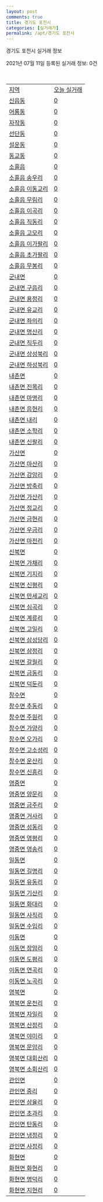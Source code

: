 ```yaml
---
layout: post
comments: true
title: 경기도 포천시
categories: [실거래가]
permalink: /apt/경기도 포천시
---
```


경기도 포천시 실거래 정보

2021년 07월 11일 등록된 실거래 정보: 0건

<script type="text/javascript">
  google.charts.load('current', {'packages':['corechart']});
  google.charts.setOnLoadCallback(drawChart);

  function drawChart() {
    var data = google.visualization.arrayToDataTable([['거래일', '매매', '전월세', '전매'], ['20-07', 81, 49, 7], ['20-08', 89, 86, 12], ['20-09', 95, 62, 6], ['20-10', 106, 50, 6], ['20-11', 102, 63, 9], ['20-12', 141, 76, 27], ['21-01', 173, 66, 14], ['21-02', 191, 65, 16], ['21-03', 205, 105, 13], ['21-04', 143, 79, 6], ['21-05', 154, 66, 9], ['21-06', 105, 41, 5], ['21-07', 12, 5, 2]]);

    var options = {
      title: '최근 1년간 유형별 거래량 추이',
      legend: { position: 'bottom' }
    };

    var chart = new google.visualization.LineChart(document.getElementById('columnchart_material'));
    chart.draw(data, (options));
  }
</script>

<div id="columnchart_material" style="width: 95%; margin-left: -35px"></div>
<br>
<table class="sortable">
  <tr>
    <td><a href="#">지역</a></td>
    <td><a href="#">오늘 실거래</a></td>
  </tr>

  
  <tr class="item">
    <td><a href="경기도 포천시 신읍동">신읍동</a></td>
    <td><a href="경기도 포천시 신읍동">0</a></td>
  </tr>
    

  <tr class="item">
    <td><a href="경기도 포천시 어룡동">어룡동</a></td>
    <td><a href="경기도 포천시 어룡동">0</a></td>
  </tr>
    

  <tr class="item">
    <td><a href="경기도 포천시 자작동">자작동</a></td>
    <td><a href="경기도 포천시 자작동">0</a></td>
  </tr>
    

  <tr class="item">
    <td><a href="경기도 포천시 선단동">선단동</a></td>
    <td><a href="경기도 포천시 선단동">0</a></td>
  </tr>
    

  <tr class="item">
    <td><a href="경기도 포천시 설운동">설운동</a></td>
    <td><a href="경기도 포천시 설운동">0</a></td>
  </tr>
    

  <tr class="item">
    <td><a href="경기도 포천시 동교동">동교동</a></td>
    <td><a href="경기도 포천시 동교동">0</a></td>
  </tr>
    

  <tr class="item">
    <td><a href="경기도 포천시 소흘읍">소흘읍</a></td>
    <td><a href="경기도 포천시 소흘읍">0</a></td>
  </tr>
    

  <tr class="item">
    <td><a href="경기도 포천시 소흘읍 송우리">소흘읍 송우리</a></td>
    <td><a href="경기도 포천시 소흘읍 송우리">0</a></td>
  </tr>
    

  <tr class="item">
    <td><a href="경기도 포천시 소흘읍 이동교리">소흘읍 이동교리</a></td>
    <td><a href="경기도 포천시 소흘읍 이동교리">0</a></td>
  </tr>
    

  <tr class="item">
    <td><a href="경기도 포천시 소흘읍 무림리">소흘읍 무림리</a></td>
    <td><a href="경기도 포천시 소흘읍 무림리">0</a></td>
  </tr>
    

  <tr class="item">
    <td><a href="경기도 포천시 소흘읍 이곡리">소흘읍 이곡리</a></td>
    <td><a href="경기도 포천시 소흘읍 이곡리">0</a></td>
  </tr>
    

  <tr class="item">
    <td><a href="경기도 포천시 소흘읍 직동리">소흘읍 직동리</a></td>
    <td><a href="경기도 포천시 소흘읍 직동리">0</a></td>
  </tr>
    

  <tr class="item">
    <td><a href="경기도 포천시 소흘읍 고모리">소흘읍 고모리</a></td>
    <td><a href="경기도 포천시 소흘읍 고모리">0</a></td>
  </tr>
    

  <tr class="item">
    <td><a href="경기도 포천시 소흘읍 이가팔리">소흘읍 이가팔리</a></td>
    <td><a href="경기도 포천시 소흘읍 이가팔리">0</a></td>
  </tr>
    

  <tr class="item">
    <td><a href="경기도 포천시 소흘읍 초가팔리">소흘읍 초가팔리</a></td>
    <td><a href="경기도 포천시 소흘읍 초가팔리">0</a></td>
  </tr>
    

  <tr class="item">
    <td><a href="경기도 포천시 소흘읍 무봉리">소흘읍 무봉리</a></td>
    <td><a href="경기도 포천시 소흘읍 무봉리">0</a></td>
  </tr>
    

  <tr class="item">
    <td><a href="경기도 포천시 군내면">군내면</a></td>
    <td><a href="경기도 포천시 군내면">0</a></td>
  </tr>
    

  <tr class="item">
    <td><a href="경기도 포천시 군내면 구읍리">군내면 구읍리</a></td>
    <td><a href="경기도 포천시 군내면 구읍리">0</a></td>
  </tr>
    

  <tr class="item">
    <td><a href="경기도 포천시 군내면 용정리">군내면 용정리</a></td>
    <td><a href="경기도 포천시 군내면 용정리">0</a></td>
  </tr>
    

  <tr class="item">
    <td><a href="경기도 포천시 군내면 유교리">군내면 유교리</a></td>
    <td><a href="경기도 포천시 군내면 유교리">0</a></td>
  </tr>
    

  <tr class="item">
    <td><a href="경기도 포천시 군내면 좌의리">군내면 좌의리</a></td>
    <td><a href="경기도 포천시 군내면 좌의리">0</a></td>
  </tr>
    

  <tr class="item">
    <td><a href="경기도 포천시 군내면 명산리">군내면 명산리</a></td>
    <td><a href="경기도 포천시 군내면 명산리">0</a></td>
  </tr>
    

  <tr class="item">
    <td><a href="경기도 포천시 군내면 직두리">군내면 직두리</a></td>
    <td><a href="경기도 포천시 군내면 직두리">0</a></td>
  </tr>
    

  <tr class="item">
    <td><a href="경기도 포천시 군내면 상성북리">군내면 상성북리</a></td>
    <td><a href="경기도 포천시 군내면 상성북리">0</a></td>
  </tr>
    

  <tr class="item">
    <td><a href="경기도 포천시 군내면 하성북리">군내면 하성북리</a></td>
    <td><a href="경기도 포천시 군내면 하성북리">0</a></td>
  </tr>
    

  <tr class="item">
    <td><a href="경기도 포천시 내촌면">내촌면</a></td>
    <td><a href="경기도 포천시 내촌면">0</a></td>
  </tr>
    

  <tr class="item">
    <td><a href="경기도 포천시 내촌면 진목리">내촌면 진목리</a></td>
    <td><a href="경기도 포천시 내촌면 진목리">0</a></td>
  </tr>
    

  <tr class="item">
    <td><a href="경기도 포천시 내촌면 마명리">내촌면 마명리</a></td>
    <td><a href="경기도 포천시 내촌면 마명리">0</a></td>
  </tr>
    

  <tr class="item">
    <td><a href="경기도 포천시 내촌면 음현리">내촌면 음현리</a></td>
    <td><a href="경기도 포천시 내촌면 음현리">0</a></td>
  </tr>
    

  <tr class="item">
    <td><a href="경기도 포천시 내촌면 내리">내촌면 내리</a></td>
    <td><a href="경기도 포천시 내촌면 내리">0</a></td>
  </tr>
    

  <tr class="item">
    <td><a href="경기도 포천시 내촌면 소학리">내촌면 소학리</a></td>
    <td><a href="경기도 포천시 내촌면 소학리">0</a></td>
  </tr>
    

  <tr class="item">
    <td><a href="경기도 포천시 내촌면 신팔리">내촌면 신팔리</a></td>
    <td><a href="경기도 포천시 내촌면 신팔리">0</a></td>
  </tr>
    

  <tr class="item">
    <td><a href="경기도 포천시 가산면">가산면</a></td>
    <td><a href="경기도 포천시 가산면">0</a></td>
  </tr>
    

  <tr class="item">
    <td><a href="경기도 포천시 가산면 마산리">가산면 마산리</a></td>
    <td><a href="경기도 포천시 가산면 마산리">0</a></td>
  </tr>
    

  <tr class="item">
    <td><a href="경기도 포천시 가산면 감암리">가산면 감암리</a></td>
    <td><a href="경기도 포천시 가산면 감암리">0</a></td>
  </tr>
    

  <tr class="item">
    <td><a href="경기도 포천시 가산면 방축리">가산면 방축리</a></td>
    <td><a href="경기도 포천시 가산면 방축리">0</a></td>
  </tr>
    

  <tr class="item">
    <td><a href="경기도 포천시 가산면 가산리">가산면 가산리</a></td>
    <td><a href="경기도 포천시 가산면 가산리">0</a></td>
  </tr>
    

  <tr class="item">
    <td><a href="경기도 포천시 가산면 정교리">가산면 정교리</a></td>
    <td><a href="경기도 포천시 가산면 정교리">0</a></td>
  </tr>
    

  <tr class="item">
    <td><a href="경기도 포천시 가산면 금현리">가산면 금현리</a></td>
    <td><a href="경기도 포천시 가산면 금현리">0</a></td>
  </tr>
    

  <tr class="item">
    <td><a href="경기도 포천시 가산면 우금리">가산면 우금리</a></td>
    <td><a href="경기도 포천시 가산면 우금리">0</a></td>
  </tr>
    

  <tr class="item">
    <td><a href="경기도 포천시 가산면 마전리">가산면 마전리</a></td>
    <td><a href="경기도 포천시 가산면 마전리">0</a></td>
  </tr>
    

  <tr class="item">
    <td><a href="경기도 포천시 신북면">신북면</a></td>
    <td><a href="경기도 포천시 신북면">0</a></td>
  </tr>
    

  <tr class="item">
    <td><a href="경기도 포천시 신북면 가채리">신북면 가채리</a></td>
    <td><a href="경기도 포천시 신북면 가채리">0</a></td>
  </tr>
    

  <tr class="item">
    <td><a href="경기도 포천시 신북면 기지리">신북면 기지리</a></td>
    <td><a href="경기도 포천시 신북면 기지리">0</a></td>
  </tr>
    

  <tr class="item">
    <td><a href="경기도 포천시 신북면 신평리">신북면 신평리</a></td>
    <td><a href="경기도 포천시 신북면 신평리">0</a></td>
  </tr>
    

  <tr class="item">
    <td><a href="경기도 포천시 신북면 만세교리">신북면 만세교리</a></td>
    <td><a href="경기도 포천시 신북면 만세교리">0</a></td>
  </tr>
    

  <tr class="item">
    <td><a href="경기도 포천시 신북면 심곡리">신북면 심곡리</a></td>
    <td><a href="경기도 포천시 신북면 심곡리">0</a></td>
  </tr>
    

  <tr class="item">
    <td><a href="경기도 포천시 신북면 계류리">신북면 계류리</a></td>
    <td><a href="경기도 포천시 신북면 계류리">0</a></td>
  </tr>
    

  <tr class="item">
    <td><a href="경기도 포천시 신북면 고일리">신북면 고일리</a></td>
    <td><a href="경기도 포천시 신북면 고일리">0</a></td>
  </tr>
    

  <tr class="item">
    <td><a href="경기도 포천시 신북면 삼성당리">신북면 삼성당리</a></td>
    <td><a href="경기도 포천시 신북면 삼성당리">0</a></td>
  </tr>
    

  <tr class="item">
    <td><a href="경기도 포천시 신북면 삼정리">신북면 삼정리</a></td>
    <td><a href="경기도 포천시 신북면 삼정리">0</a></td>
  </tr>
    

  <tr class="item">
    <td><a href="경기도 포천시 신북면 갈월리">신북면 갈월리</a></td>
    <td><a href="경기도 포천시 신북면 갈월리">0</a></td>
  </tr>
    

  <tr class="item">
    <td><a href="경기도 포천시 신북면 금동리">신북면 금동리</a></td>
    <td><a href="경기도 포천시 신북면 금동리">0</a></td>
  </tr>
    

  <tr class="item">
    <td><a href="경기도 포천시 신북면 덕둔리">신북면 덕둔리</a></td>
    <td><a href="경기도 포천시 신북면 덕둔리">0</a></td>
  </tr>
    

  <tr class="item">
    <td><a href="경기도 포천시 창수면">창수면</a></td>
    <td><a href="경기도 포천시 창수면">0</a></td>
  </tr>
    

  <tr class="item">
    <td><a href="경기도 포천시 창수면 추동리">창수면 추동리</a></td>
    <td><a href="경기도 포천시 창수면 추동리">0</a></td>
  </tr>
    

  <tr class="item">
    <td><a href="경기도 포천시 창수면 주원리">창수면 주원리</a></td>
    <td><a href="경기도 포천시 창수면 주원리">0</a></td>
  </tr>
    

  <tr class="item">
    <td><a href="경기도 포천시 창수면 가양리">창수면 가양리</a></td>
    <td><a href="경기도 포천시 창수면 가양리">0</a></td>
  </tr>
    

  <tr class="item">
    <td><a href="경기도 포천시 창수면 오가리">창수면 오가리</a></td>
    <td><a href="경기도 포천시 창수면 오가리">0</a></td>
  </tr>
    

  <tr class="item">
    <td><a href="경기도 포천시 창수면 고소성리">창수면 고소성리</a></td>
    <td><a href="경기도 포천시 창수면 고소성리">0</a></td>
  </tr>
    

  <tr class="item">
    <td><a href="경기도 포천시 창수면 운산리">창수면 운산리</a></td>
    <td><a href="경기도 포천시 창수면 운산리">0</a></td>
  </tr>
    

  <tr class="item">
    <td><a href="경기도 포천시 창수면 신흥리">창수면 신흥리</a></td>
    <td><a href="경기도 포천시 창수면 신흥리">0</a></td>
  </tr>
    

  <tr class="item">
    <td><a href="경기도 포천시 영중면">영중면</a></td>
    <td><a href="경기도 포천시 영중면">0</a></td>
  </tr>
    

  <tr class="item">
    <td><a href="경기도 포천시 영중면 양문리">영중면 양문리</a></td>
    <td><a href="경기도 포천시 영중면 양문리">0</a></td>
  </tr>
    

  <tr class="item">
    <td><a href="경기도 포천시 영중면 금주리">영중면 금주리</a></td>
    <td><a href="경기도 포천시 영중면 금주리">0</a></td>
  </tr>
    

  <tr class="item">
    <td><a href="경기도 포천시 영중면 거사리">영중면 거사리</a></td>
    <td><a href="경기도 포천시 영중면 거사리">0</a></td>
  </tr>
    

  <tr class="item">
    <td><a href="경기도 포천시 영중면 성동리">영중면 성동리</a></td>
    <td><a href="경기도 포천시 영중면 성동리">0</a></td>
  </tr>
    

  <tr class="item">
    <td><a href="경기도 포천시 영중면 영평리">영중면 영평리</a></td>
    <td><a href="경기도 포천시 영중면 영평리">0</a></td>
  </tr>
    

  <tr class="item">
    <td><a href="경기도 포천시 영중면 영송리">영중면 영송리</a></td>
    <td><a href="경기도 포천시 영중면 영송리">0</a></td>
  </tr>
    

  <tr class="item">
    <td><a href="경기도 포천시 일동면">일동면</a></td>
    <td><a href="경기도 포천시 일동면">0</a></td>
  </tr>
    

  <tr class="item">
    <td><a href="경기도 포천시 일동면 길명리">일동면 길명리</a></td>
    <td><a href="경기도 포천시 일동면 길명리">0</a></td>
  </tr>
    

  <tr class="item">
    <td><a href="경기도 포천시 일동면 유동리">일동면 유동리</a></td>
    <td><a href="경기도 포천시 일동면 유동리">0</a></td>
  </tr>
    

  <tr class="item">
    <td><a href="경기도 포천시 일동면 기산리">일동면 기산리</a></td>
    <td><a href="경기도 포천시 일동면 기산리">0</a></td>
  </tr>
    

  <tr class="item">
    <td><a href="경기도 포천시 일동면 화대리">일동면 화대리</a></td>
    <td><a href="경기도 포천시 일동면 화대리">0</a></td>
  </tr>
    

  <tr class="item">
    <td><a href="경기도 포천시 일동면 사직리">일동면 사직리</a></td>
    <td><a href="경기도 포천시 일동면 사직리">0</a></td>
  </tr>
    

  <tr class="item">
    <td><a href="경기도 포천시 일동면 수입리">일동면 수입리</a></td>
    <td><a href="경기도 포천시 일동면 수입리">0</a></td>
  </tr>
    

  <tr class="item">
    <td><a href="경기도 포천시 이동면">이동면</a></td>
    <td><a href="경기도 포천시 이동면">0</a></td>
  </tr>
    

  <tr class="item">
    <td><a href="경기도 포천시 이동면 장암리">이동면 장암리</a></td>
    <td><a href="경기도 포천시 이동면 장암리">0</a></td>
  </tr>
    

  <tr class="item">
    <td><a href="경기도 포천시 이동면 도평리">이동면 도평리</a></td>
    <td><a href="경기도 포천시 이동면 도평리">0</a></td>
  </tr>
    

  <tr class="item">
    <td><a href="경기도 포천시 이동면 연곡리">이동면 연곡리</a></td>
    <td><a href="경기도 포천시 이동면 연곡리">0</a></td>
  </tr>
    

  <tr class="item">
    <td><a href="경기도 포천시 이동면 노곡리">이동면 노곡리</a></td>
    <td><a href="경기도 포천시 이동면 노곡리">0</a></td>
  </tr>
    

  <tr class="item">
    <td><a href="경기도 포천시 영북면">영북면</a></td>
    <td><a href="경기도 포천시 영북면">0</a></td>
  </tr>
    

  <tr class="item">
    <td><a href="경기도 포천시 영북면 운천리">영북면 운천리</a></td>
    <td><a href="경기도 포천시 영북면 운천리">0</a></td>
  </tr>
    

  <tr class="item">
    <td><a href="경기도 포천시 영북면 자일리">영북면 자일리</a></td>
    <td><a href="경기도 포천시 영북면 자일리">0</a></td>
  </tr>
    

  <tr class="item">
    <td><a href="경기도 포천시 영북면 산정리">영북면 산정리</a></td>
    <td><a href="경기도 포천시 영북면 산정리">0</a></td>
  </tr>
    

  <tr class="item">
    <td><a href="경기도 포천시 영북면 야미리">영북면 야미리</a></td>
    <td><a href="경기도 포천시 영북면 야미리">0</a></td>
  </tr>
    

  <tr class="item">
    <td><a href="경기도 포천시 영북면 문암리">영북면 문암리</a></td>
    <td><a href="경기도 포천시 영북면 문암리">0</a></td>
  </tr>
    

  <tr class="item">
    <td><a href="경기도 포천시 영북면 대회산리">영북면 대회산리</a></td>
    <td><a href="경기도 포천시 영북면 대회산리">0</a></td>
  </tr>
    

  <tr class="item">
    <td><a href="경기도 포천시 영북면 소회산리">영북면 소회산리</a></td>
    <td><a href="경기도 포천시 영북면 소회산리">0</a></td>
  </tr>
    

  <tr class="item">
    <td><a href="경기도 포천시 관인면">관인면</a></td>
    <td><a href="경기도 포천시 관인면">0</a></td>
  </tr>
    

  <tr class="item">
    <td><a href="경기도 포천시 관인면 중리">관인면 중리</a></td>
    <td><a href="경기도 포천시 관인면 중리">0</a></td>
  </tr>
    

  <tr class="item">
    <td><a href="경기도 포천시 관인면 삼율리">관인면 삼율리</a></td>
    <td><a href="경기도 포천시 관인면 삼율리">0</a></td>
  </tr>
    

  <tr class="item">
    <td><a href="경기도 포천시 관인면 초과리">관인면 초과리</a></td>
    <td><a href="경기도 포천시 관인면 초과리">0</a></td>
  </tr>
    

  <tr class="item">
    <td><a href="경기도 포천시 관인면 탄동리">관인면 탄동리</a></td>
    <td><a href="경기도 포천시 관인면 탄동리">0</a></td>
  </tr>
    

  <tr class="item">
    <td><a href="경기도 포천시 관인면 냉정리">관인면 냉정리</a></td>
    <td><a href="경기도 포천시 관인면 냉정리">0</a></td>
  </tr>
    

  <tr class="item">
    <td><a href="경기도 포천시 관인면 사정리">관인면 사정리</a></td>
    <td><a href="경기도 포천시 관인면 사정리">0</a></td>
  </tr>
    

  <tr class="item">
    <td><a href="경기도 포천시 화현면">화현면</a></td>
    <td><a href="경기도 포천시 화현면">0</a></td>
  </tr>
    

  <tr class="item">
    <td><a href="경기도 포천시 화현면 화현리">화현면 화현리</a></td>
    <td><a href="경기도 포천시 화현면 화현리">0</a></td>
  </tr>
    

  <tr class="item">
    <td><a href="경기도 포천시 화현면 명덕리">화현면 명덕리</a></td>
    <td><a href="경기도 포천시 화현면 명덕리">0</a></td>
  </tr>
    

  <tr class="item">
    <td><a href="경기도 포천시 화현면 지현리">화현면 지현리</a></td>
    <td><a href="경기도 포천시 화현면 지현리">0</a></td>
  </tr>
    


</table>


    